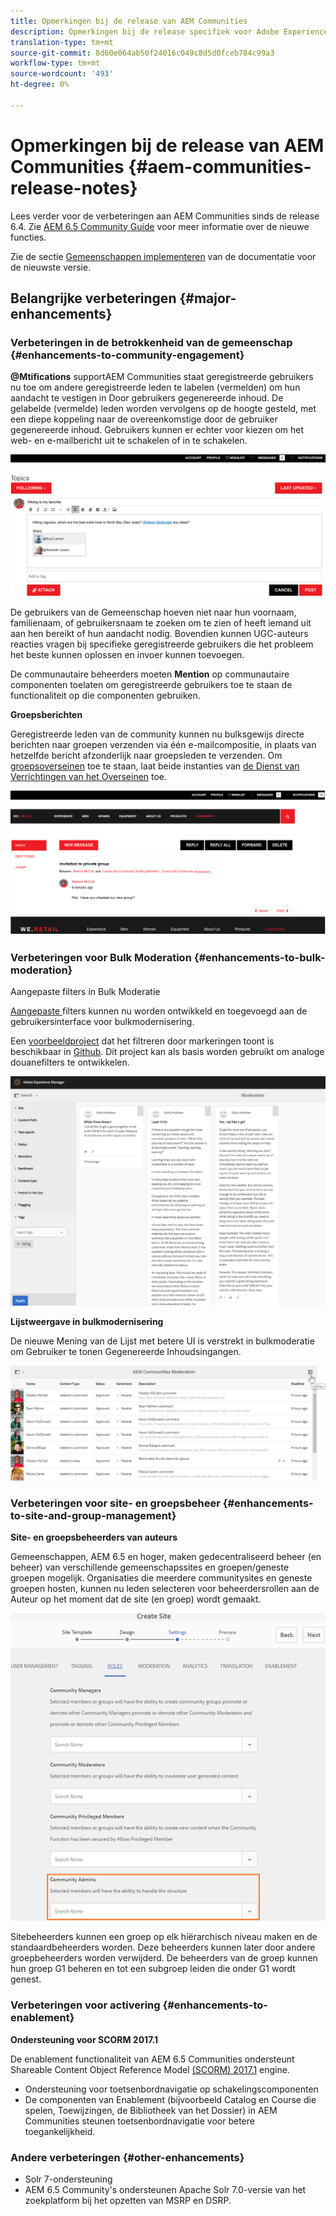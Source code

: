 ```yaml
---
title: Opmerkingen bij de release van AEM Communities
description: Opmerkingen bij de release specifiek voor Adobe Experience Manager 6.5-gemeenschappen.
translation-type: tm+mt
source-git-commit: 8d60e064ab50f24016c049c8d5d0fceb784c99a3
workflow-type: tm+mt
source-wordcount: '493'
ht-degree: 0%

---
```



# Opmerkingen bij de release van AEM Communities {#aem-communities-release-notes}

Lees verder voor de verbeteringen aan AEM Communities sinds de release 6.4. Zie [AEM 6.5 Community Guide](https://helpx.adobe.com/experience-manager/6-4/communities/user-guide.html) voor meer informatie over de nieuwe functies.

Zie de sectie [Gemeenschappen implementeren](https://helpx.adobe.com/in/experience-manager/6-4/help/communities/deploy-communities.html#LatestReleases) van de documentatie voor de nieuwste versie.

## Belangrijke verbeteringen {#major-enhancements}

### Verbeteringen in de betrokkenheid van de gemeenschap {#enhancements-to-community-engagement}

**@Mtifications**
supportAEM Communities staat geregistreerde gebruikers nu toe om andere geregistreerde leden te labelen (vermelden) om hun aandacht te vestigen in Door gebruikers gegenereerde inhoud. De gelabelde (vermelde) leden worden vervolgens op de hoogte gesteld, met een diepe koppeling naar de overeenkomstige door de gebruiker gegenereerde inhoud. Gebruikers kunnen er echter voor kiezen om het web- en e-mailbericht uit te schakelen of in te schakelen.

![Op de vergadering](assets/at-mentions.png)

De gebruikers van de Gemeenschap hoeven niet naar hun voornaam, familienaam, of gebruikersnaam te zoeken om te zien of heeft iemand uit aan hen bereikt of hun aandacht nodig. Bovendien kunnen UGC-auteurs reacties vragen bij specifieke geregistreerde gebruikers die het probleem het beste kunnen oplossen en invoer kunnen toevoegen.

De communautaire beheerders moeten **Mention** op communautaire componenten toelaten om geregistreerde gebruikers toe te staan de functionaliteit op die componenten gebruiken.

**Groepsberichten**

Geregistreerde leden van de community kunnen nu bulksgewijs directe berichten naar groepen verzenden via één e-mailcompositie, in plaats van hetzelfde bericht afzonderlijk naar groepsleden te verzenden. Om [groepsoverseinen](/help/communities/configure-messaging.md) toe te staan, laat beide instanties van [de Dienst van Verrichtingen van het Overseinen](/help/communities/messaging.md#group-messaging) toe.

![Groepsbericht](assets/group-messaging.png)

### Verbeteringen voor Bulk Moderation {#enhancements-to-bulk-moderation}

Aangepaste filters in Bulk Moderatie

[Aangepaste ](/help/communities/moderation.md#custom-filters) filters kunnen nu worden ontwikkeld en toegevoegd aan de gebruikersinterface voor bulkmodernisering.

Een [voorbeeldproject](https://github.com/Adobe-Marketing-Cloud/aem-communities-extensions/tree/master/aem-communities-moderation-filter) dat het filtreren door markeringen toont is beschikbaar in [Github](https://github.com/Adobe-Marketing-Cloud/aem-communities-extensions/tree/master/aem-communities-moderation-filter). Dit project kan als basis worden gebruikt om analoge douanefilters te ontwikkelen.

![Aangepaste filters](assets/custom-tag-filter.png)

**Lijstweergave in bulkmodernisering**

De nieuwe Mening van de Lijst met betere UI is verstrekt in bulkmoderatie om Gebruiker te tonen Gegenereerde Inhoudsingangen.

![Modernisering van de lijst](assets/list-view-moderation.png)

### Verbeteringen voor site- en groepsbeheer {#enhancements-to-site-and-group-management}

**Site- en groepsbeheerders van auteurs**

Gemeenschappen, AEM 6.5 en hoger, maken gedecentraliseerd beheer (en beheer) van verschillende gemeenschapssites en groepen/geneste groepen mogelijk. Organisaties die meerdere communitysites en geneste groepen hosten, kunnen nu leden selecteren voor beheerdersrollen aan de Auteur op het moment dat de site (en groep) wordt gemaakt.

![Sitebeheerder](assets/site-admin.png)

Sitebeheerders kunnen een groep op elk hiërarchisch niveau maken en de standaardbeheerders worden. Deze beheerders kunnen later door andere groepbeheerders worden verwijderd. De beheerders van de groep kunnen hun groep G1 beheren en tot een subgroep leiden die onder G1 wordt genest.

### Verbeteringen voor activering {#enhancements-to-enablement}

**Ondersteuning voor SCORM 2017.1**

De enablement functionaliteit van AEM 6.5 Communities ondersteunt Shareable Content Object Reference Model [(SCORM) 2017.1](https://rusticisoftware.com/blog/scorm-engine-2017-released/) engine.

* Ondersteuning voor toetsenbordnavigatie op schakelingscomponenten
* De componenten van Enablement (bijvoorbeeld Catalog en Course die spelen, Toewijzingen, de Bibliotheek van het Dossier) in AEM Communities steunen toetsenbordnavigatie voor betere toegankelijkheid.

### Andere verbeteringen {#other-enhancements}

* Solr 7-ondersteuning
* AEM 6.5 Community&#39;s ondersteunen Apache Solr 7.0-versie van het zoekplatform bij het opzetten van MSRP en DSRP.

